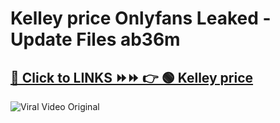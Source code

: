 
 # Kelley price Onlyfans Leaked - Update Files ab36m

## <h2><a href="https://clipsfans.com/Kelley_price&ref=git">🔗 Click to LINKS ⏩⏩ 👉 🟢 Kelley price </a></h2>

<a href="https://clipsfans.com/Kelley_price&ref=git" rel="nofollow" data-target="animated-image.originalLink"><img src="https://i.ibb.co.com/xMMVF88/686577567.gif" alt="Viral Video Original" style="max-width: 100%; display: inline-block;" data-target="animated-image.originalImage"></a>

